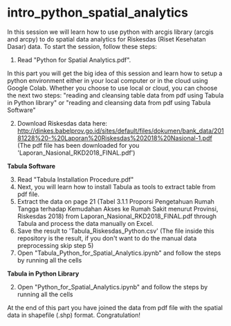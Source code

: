 # intro_python_spatial_analytics
In this session we will learn how to use python with arcgis library (arcgis and arcpy) to do spatial data analytics for Riskesdas (Riset Kesehatan Dasar) data. To start the session, follow these steps:
1. Read "Python for Spatial Analytics.pdf". 

In this part you will get the big idea of this session and learn how to setup a python environment either in your local computer or in the cloud using Google Colab. Whether you choose to use local or cloud, you can choose the next two steps: "reading and cleansing table data from pdf using Tabula in Python library" or "reading and cleansing data from pdf using Tabula Software" 

2.  Download Riskesdas data here: http://dinkes.babelprov.go.id/sites/default/files/dokumen/bank_data/20181228%20-%20Laporan%20Riskesdas%202018%20Nasional-1.pdf (The pdf file has been downloaded for you 'Laporan_Nasional_RKD2018_FINAL.pdf')

**Tabula Software**

3. Read "Tabula Installation Procedure.pdf"
4. Next, you will learn how to install Tabula as tools to extract table from pdf file.
5. Extract the data on page 21 (Tabel 3.1.1 Proporsi Pengetahuan Rumah Tangga terhadap Kemudahan Akses ke Rumah Sakit menurut Provinsi, Riskesdas 2018) from Laporan_Nasional_RKD2018_FINAL.pdf through Tabula and process the data manually on Excel. 
6. Save the result to 'Tabula_Riskesdas_Python.csv' (The file inside this repository is the result, if you don't want to do the manual data preprocessing skip step 5)
7. Open "Tabula_Python_for_Spatial_Analytics.ipynb" and follow the steps by running all the cells

**Tabula in Python Library**

2. Open "Python_for_Spatial_Analytics.ipynb" and follow the steps by running all the cells

At the end of this part you have joined the data from pdf file with the spatial data in shapefile (.shp) format. Congratulation!

